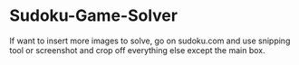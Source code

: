# Sudoku-Game-Solver

If want to insert more images to solve, go on sudoku.com and use snipping tool or screenshot and crop off everything else except the main box. 
